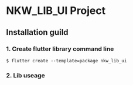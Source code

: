 # NKW_LIB_UI Project

## Installation guild

### 1. Create flutter library command line
```
$ flutter create --template=package nkw_lib_ui
```

### 2. Lib useage
